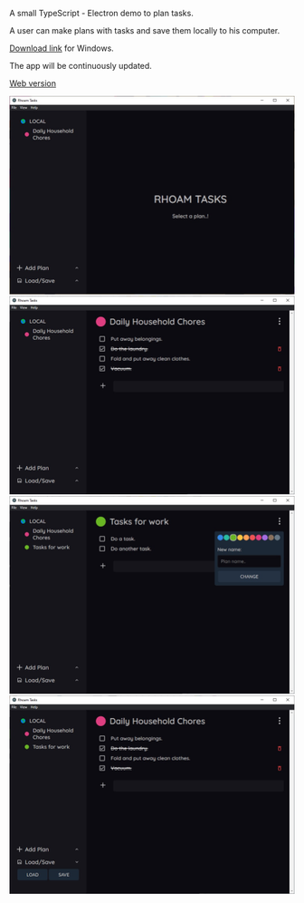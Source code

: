 A small TypeScript - Electron demo to plan tasks.

A user can make plans with tasks and save them locally to his computer.

<a href="https://www.dropbox.com/s/qglp5532vwx1loh/RhoamTasks%20Setup%204.5.0.exe?dl=0">Download link</a> for Windows.

The app will be continuously updated.

<a href="https://github.com/xk2102/rhoam-tasks" target="_blank">Web version</a>

<img src="pics/1.jpg" />
<img src="pics/2.jpg" />
<img src="pics/3.jpg" />
<img src="pics/4.jpg" />
